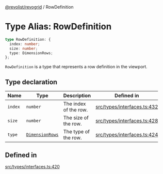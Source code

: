 [@revolist/revogrid](README.md) / RowDefinition

# Type Alias: RowDefinition

```ts
type RowDefinition: {
  index: number;
  size: number;
  type: DimensionRows;
};
```

`RowDefinition` is a type that represents a row definition in the
viewport.

## Type declaration

| Name | Type | Description | Defined in |
| ------ | ------ | ------ | ------ |
| `index` | `number` | The index of the row. | [src/types/interfaces.ts:432](https://github.com/revolist/revogrid/blob/69db770b4dd0e83354c8d987e03567beaf944291/src/types/interfaces.ts#L432) |
| `size` | `number` | The size of the row. | [src/types/interfaces.ts:428](https://github.com/revolist/revogrid/blob/69db770b4dd0e83354c8d987e03567beaf944291/src/types/interfaces.ts#L428) |
| `type` | [`DimensionRows`](TypeAlias.DimensionRows.md) | The type of the row. | [src/types/interfaces.ts:424](https://github.com/revolist/revogrid/blob/69db770b4dd0e83354c8d987e03567beaf944291/src/types/interfaces.ts#L424) |

## Defined in

[src/types/interfaces.ts:420](https://github.com/revolist/revogrid/blob/69db770b4dd0e83354c8d987e03567beaf944291/src/types/interfaces.ts#L420)
